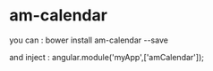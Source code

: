 # am-calendar


you can : bower install am-calendar --save


and inject : angular.module('myApp',['amCalendar']);


# <am-calendar ng-model="yourTimeModel" format="MM/dd/yyyy HH:mm" date-modal-options="20-0" input-class="form-control"></am-calendar>
